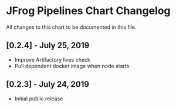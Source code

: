# JFrog Pipelines Chart Changelog
All changes to this chart to be documented in this file.

## [0.2.4] - July 25, 2019
* Improve Artifactory lives check
* Pull dependent docker image when node starts

## [0.2.3] - July 24, 2019
* Initial public release
